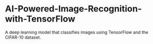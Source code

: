 # AI-Powered-Image-Recognition-with-TensorFlow
 A deep learning model that classifies images using TensorFlow and the CIFAR-10 dataset.

